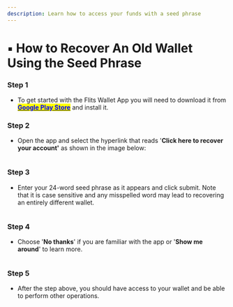 ```yaml
---
description: Learn how to access your funds with a seed phrase
---
```


# ▪ How to Recover An Old Wallet Using the Seed Phrase

### Step 1&#x20;

* To get started with the Flits Wallet App you will need to download it from [<mark style="color:blue;">**Google Play Store**</mark>](https://play.google.com/store/apps/details?id=app.flitsnode.flits\&pli=1) and install it.

### Step 2&#x20;

* Open the app and select the hyperlink that reads '**Click here to recover your account'** as shown in the image below:

<figure><img src="../../.gitbook/assets/1 already using flits.jpg" alt=""><figcaption></figcaption></figure>

### Step 3

* Enter your 24-word seed phrase as it appears and click submit. Note that it is case sensitive and any misspelled word may lead to recovering an entirely different wallet.

<figure><img src="../../.gitbook/assets/2 enter seed phrase.jpg" alt=""><figcaption></figcaption></figure>

### Step 4

* Choose '**No thanks**' if you are familiar with the app or '**Show me around**' to learn more.

<figure><img src="../../.gitbook/assets/3 show me around window.jpg" alt=""><figcaption></figcaption></figure>

### Step 5&#x20;

* After the step above, you should have access to your wallet and be able to perform other operations.

<figure><img src="../../.gitbook/assets/wallet overview (2).jpg" alt=""><figcaption></figcaption></figure>
